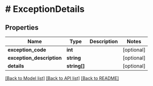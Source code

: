 # # ExceptionDetails

## Properties

Name | Type | Description | Notes
------------ | ------------- | ------------- | -------------
**exception_code** | **int** |  | [optional]
**exception_description** | **string** |  | [optional]
**details** | **string[]** |  | [optional]

[[Back to Model list]](../../README.md#models) [[Back to API list]](../../README.md#endpoints) [[Back to README]](../../README.md)
